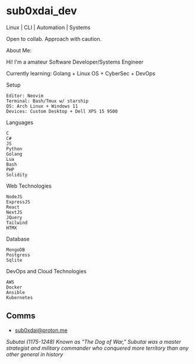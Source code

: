 # sub0xdai_dev

Linux | CLI | Automation | Systems

Open to collab. Approach with caution.


About Me:

Hi! I'm a amateur Software Developer/Systems Engineer

Currently learning: Golang + Linux OS + CyberSec + DevOps

Setup

    Editor: Neovim
    Terminal: Bash/Tmux w/ starship
    OS: Arch Linux + Windows 11
    Devices: Custom Desktop + Dell XPS 15 9500

Languages

    C
    C#
    JS
    Python
    Golang
    Lua
    Bash
    PHP
    Solidity

Web Technologies

    NodeJS
    ExpressJS
    React
    NextJS
    JQuery
    Tailwind
    HTMX
    
Database

    MongoDB
    Postgress
    Sqlite

DevOps and Cloud Technologies

    AWS
    Docker 
    Ansible
    Kubernetes

## Comms
- sub0xdai@proton.me

_Subutai (1175-1248) Known as "The Dog of War," Subutai was a master strategist and military commander who conquered more territory than any other general in history_









                        
